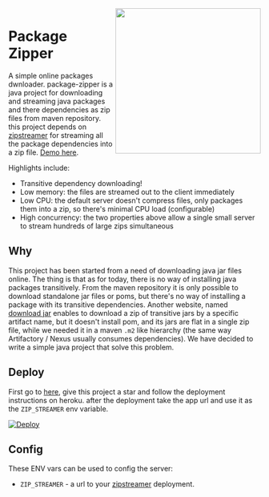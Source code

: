 <img align="right" width="290" height="290" src="assets/logo1.svg">


# Package Zipper

A simple online packages dwnloader.
package-zipper is a java project for downloading and streaming java packages and there dependencies as zip files from maven repository.
this project depends on [zipstreamer](https://github.com/scosman/zipstreamer) for streaming all the package dependencies into a zip file. [Demo here](https://package-zipper.onrender.com/webjars/swagger-ui/index.html).

Highlights include:

- Transitive dependency downloading!
- Low memory: the files are streamed out to the client immediately
- Low CPU: the default server doesn't compress files, only packages them into a zip, so there's minimal CPU load (configurable)
- High concurrency: the two properties above allow a single small server to stream hundreds of large zips simultaneous

## Why

This project has been started from a need of downloading java jar files online. 
The thing is that as for today, there is no way of installing java packages transitively. 
From the maven repository it is only possible to download standalone jar files or poms, but there's no way of installing a package with its transitive dependencies. 
Another website, named [download jar](https://jar-download.com/) enables to download a zip of transitive jars by a specific artifact name, but it doesn't install pom, and its jars are flat in a single zip file, while we needed it in a maven `.m2` like hierarchy (the same way Artifactory / Nexus usually consumes dependencies). 
We have decided to write a simple java project that solve this problem.

## Deploy

First go to [here](https://github.com/scosman/zipstreamer), give this project a star and follow the deployment instructions on heroku.
after the deployment take the app url and use it as the `ZIP_STREAMER` env variable.

[![Deploy](https://www.herokucdn.com/deploy/button.svg)](https://heroku.com/deploy)


## Config

These ENV vars can be used to config the server:
- `ZIP_STREAMER` - a url to your [zipstreamer](https://github.com/scosman/zipstreamer) deployment.
